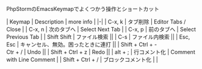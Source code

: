 PhpStormのEmacsKeymapでよくつかう操作とショートカット

| Keymap | Description | more info |
|-|
| C-x, k | タブ削除 | Editor Tabs / Close |
| C-x, n | 次のタブへ | Select Next Tab |
| C-x, p | 前のタブへ | Select Previous Tab |
| Shift Shift | ファイル検索 ||
| C-s | ファイル内検索 ||
| Esc, Esc | キャンセル、無効。困ったときに連打 ||
| Shift + Ctrl + - <br> Ctr + / | Undo ||
| Shift + Ctrl + z | Redo ||
| alt + ; | 行コメント化 | Comment with Line Comment |
| Shift + Ctrl + / | ブロックコメント化 | |
